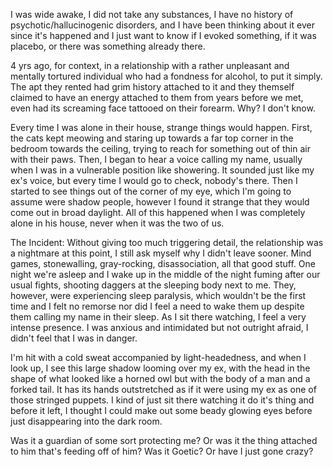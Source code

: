 I was wide awake, I did not take any substances, I have no history of psychotic/hallucinogenic disorders, and I have been thinking about it ever since it's happened and I just want to know if I evoked something, if it was placebo, or there was something already there.

4 yrs ago, for context, in a relationship with a rather unpleasant and mentally tortured individual who had a fondness for alcohol, to put it simply. The apt they rented had grim history attached to it and they themself claimed to have an energy attached to them from years before we met, even had its screaming face tattooed on their forearm. Why? I don't know.

Every time I was alone in their house, strange things would happen. First, the cats kept meowing and staring up towards a far top corner in the bedroom towards the ceiling, trying to reach for something out of thin air with their paws. Then, I began to hear a voice calling my name, usually when I was in a vulnerable position like showering. It sounded just like my ex's voice, but every time I would go to check, nobody's there. Then I started to see things out of the corner of my eye, which I'm going to assume were shadow people, however I found it strange that they would come out in broad daylight. All of this happened when I was completely alone in his house, never when it was the two of us.

The Incident: Without giving too much triggering detail, the relationship was a nightmare at this point, I still ask myself why I didn't leave sooner. Mind games, stonewalling, gray-rocking, disassociation, all that good stuff. One night we're asleep and I wake up in the middle of the night fuming after our usual fights, shooting daggers at the sleeping body next to me. They, however, were experiencing sleep paralysis, which wouldn't be the first time and I felt no remorse nor did I feel a need to wake them up despite them calling my name in their sleep. As I sit there watching, I feel a very intense presence. I was anxious and intimidated but not outright afraid, I didn't feel that I was in danger.

I'm hit with a cold sweat accompanied by light-headedness, and when I look up, I see this large shadow looming over my ex, with the head in the shape of what looked like a horned owl but with the body of a man and a forked tail. It has its hands outstretched as if it were using my ex as one of those stringed puppets. I kind of just sit there watching it do it's thing and before it left, I thought I could make out some beady glowing eyes before just disappearing into the dark room.

Was it a guardian of some sort protecting me? Or was it the thing attached to him that's feeding off of him? Was it Goetic? Or have I just gone crazy?
